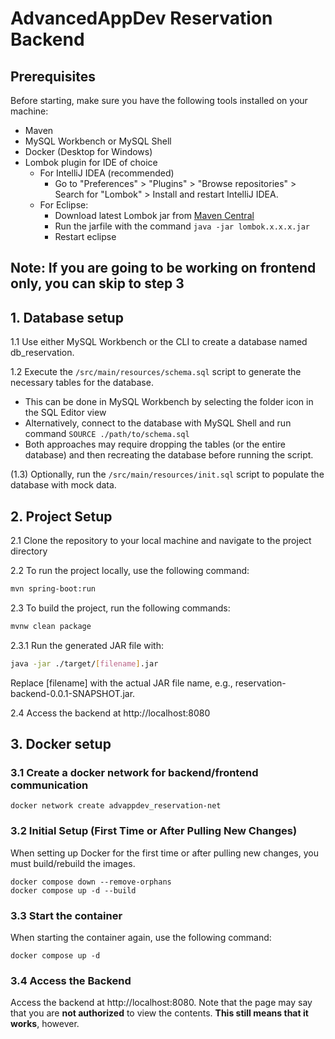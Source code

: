


# AdvancedAppDev Reservation Backend

## Prerequisites
Before starting, make sure you have the following tools installed on your machine:
- Maven
- MySQL Workbench or MySQL Shell
- Docker (Desktop for Windows)
- Lombok plugin for IDE of choice
  - For IntelliJ IDEA (recommended)
    - Go to "Preferences" > "Plugins" > "Browse repositories" > Search for "Lombok" > Install and restart IntelliJ IDEA.
  - For Eclipse:
    - Download latest Lombok jar from [Maven Central](https://mvnrepository.com/artifact/org.projectlombok/lombok)
    - Run the jarfile with the command `java -jar lombok.x.x.x.jar`
    - Restart eclipse

## Note: If you are going to be working on frontend only, you can skip to step 3

## 1. Database setup
1.1 Use either MySQL Workbench or the CLI to create a database named db_reservation.

1.2  Execute the `/src/main/resources/schema.sql` script to generate the necessary tables for the database.
  - This can be done in MySQL Workbench by selecting the folder icon in the SQL Editor view
  - Alternatively, connect to the database with MySQL Shell and run command `SOURCE ./path/to/schema.sql`
  - Both approaches may require dropping the tables (or the entire database) and then recreating the database before running the script.

(1.3) Optionally, run the `/src/main/resources/init.sql` script to populate the database with mock data.

## 2. Project Setup

2.1 Clone the repository to your local machine and navigate to the project directory

2.2 To run the project locally, use the following command:
```sh
mvn spring-boot:run
```

2.3 To build the project, run the following commands:
```sh
mvnw clean package
```

2.3.1 Run the generated JAR file with:
```sh
java -jar ./target/[filename].jar
```
Replace [filename] with the actual JAR file name, e.g., reservation-backend-0.0.1-SNAPSHOT.jar.

2.4 Access the backend at http://localhost:8080

## 3. Docker setup
### 3.1 Create a docker network for backend/frontend communication
```shell
docker network create advappdev_reservation-net
```
### 3.2 Initial Setup (First Time or After Pulling New Changes)
When setting up Docker for the first time or after pulling new changes, you must build/rebuild the images.
```shell
docker compose down --remove-orphans
docker compose up -d --build
```
### 3.3 Start the container
When starting the container again, use the following command:
```shell
docker compose up -d
```

### 3.4 Access the Backend
Access the backend at http://localhost:8080.
Note that the page may say that you are **not authorized** to view the contents. **This still means that it works**, however.
